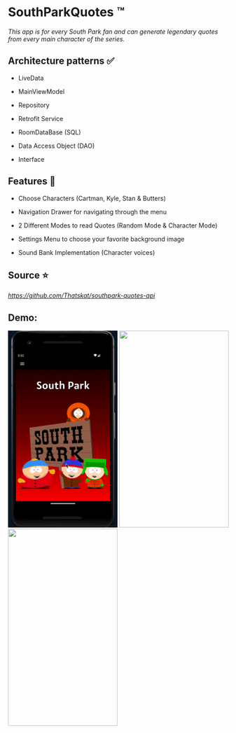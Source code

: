 # SouthParkQuotes :tm:
_This app is for every South Park fan and can generate legendary quotes from every main character of the series._
## Architecture patterns :white_check_mark:

- LiveData
* MainViewModel
+ Repository
- Retrofit Service
* RoomDataBase (SQL)
+ Data Access Object (DAO)
- Interface

## Features :rocket:

- Choose Characters (Cartman, Kyle, Stan & Butters)
* Navigation Drawer for navigating through the menu
+ 2 Different Modes to read Quotes (Random Mode & Character Mode)
- Settings Menu to choose your favorite background image
* Sound Bank Implementation (Character voices)

## Source :star:
_https://github.com/Thatskat/southpark-quotes-api_

## Demo:
<img src="https://github.com/a-bytecode/SouthParkQuotes/blob/main/app/src/main/res/drawable/demovideo.gif" alt="MyIntro" width="250" height="450"> <img src="https://github.com/a-bytecode/SouthParkQuotes/assets/115455827/7078f567-3fd6-4a57-b24a-b69e0b098aef" width="250" height="450"> <img src="https://github.com/a-bytecode/SouthParkQuotes/assets/115455827/b275f7ba-1d22-40c9-8b9a-a7d62b01e846" width="250" height="450">

















